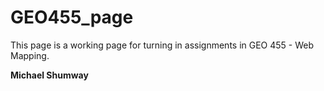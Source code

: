 # GEO455_page
This page is a working page for turning in assignments in GEO 455 - Web Mapping. 

<b> Michael Shumway <b>
